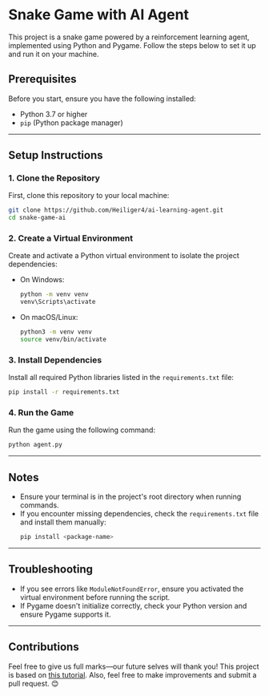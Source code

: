# Snake Game with AI Agent

This project is a snake game powered by a reinforcement learning agent, implemented using Python and Pygame. Follow the steps below to set it up and run it on your machine.

## Prerequisites
Before you start, ensure you have the following installed:
- Python 3.7 or higher
- `pip` (Python package manager)

---

## Setup Instructions

### 1. Clone the Repository
First, clone this repository to your local machine:

```bash
git clone https://github.com/Heiliger4/ai-learning-agent.git
cd snake-game-ai
```

### 2. Create a Virtual Environment
Create and activate a Python virtual environment to isolate the project dependencies:

- On Windows:
  ```bash
  python -m venv venv
  venv\Scripts\activate
  ```

- On macOS/Linux:
  ```bash
  python3 -m venv venv
  source venv/bin/activate
  ```

### 3. Install Dependencies
Install all required Python libraries listed in the `requirements.txt` file:

```bash
pip install -r requirements.txt
```

### 4. Run the Game
Run the game using the following command:

```bash
python agent.py
```

---

## Notes
- Ensure your terminal is in the project's root directory when running commands.
- If you encounter missing dependencies, check the `requirements.txt` file and install them manually:
  ```bash
  pip install <package-name>
  ```

---

## Troubleshooting
- If you see errors like `ModuleNotFoundError`, ensure you activated the virtual environment before running the script.
- If Pygame doesn't initialize correctly, check your Python version and ensure Pygame supports it.

---

## Contributions  
Feel free to give us full marks—our future selves will thank you! This project is based on [this tutorial](https://www.youtube.com/watch?v=L8ypSXwyBds&list=LL&index=1). Also, feel free to make improvements and submit a pull request. 😊  


